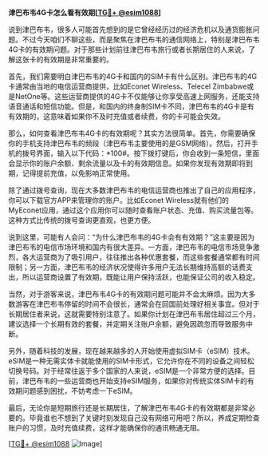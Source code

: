 **津巴布韦4G卡怎么看有效期[[TG💪+ @esim1088](https://t.me/s/esim1088)]**

说到津巴布韦，很多人可能首先想到的是它曾经经历过的经济危机以及通货膨胀问题。不过今天咱们不聊这些，而是聚焦在津巴布韦的通信网络上，特别是津巴布韦4G卡的有效期问题。对于那些计划前往津巴布韦旅行或者长期居住的人来说，了解这张卡的有效期是非常重要的。

首先，我们需要明白津巴布韦的4G卡和国内的SIM卡有什么区别。津巴布韦的4G卡通常由当地的电信运营商提供，比如Econet Wireless、Telecel Zimbabwe或是NetOne等。这些运营商提供的4G卡不仅能够让你享受高速上网服务，还能支持语音通话和短信功能。但是，和国内的终身制SIM卡不同，津巴布韦的4G卡是有有效期的，这意味着如果你不及时充值或者续费，你的卡可能会失效。

那么，如何查看津巴布韦4G卡的有效期呢？其实方法很简单。首先，你需要确保你的手机支持津巴布韦的频段（津巴布韦主要使用的是GSM网络）。然后，打开手机的拨号界面，输入以下代码：*100#。按下拨打键后，你会收到一条短信，里面会显示你的账户余额、剩余流量以及卡的有效期信息。如果你发现有效期即将到期，记得提前充值，以免影响正常使用。

除了通过拨号查询，现在大多数津巴布韦的电信运营商也推出了自己的应用程序，你可以下载官方APP来管理你的账户。比如Econet Wireless就有他们的MyEconet应用，通过这个应用你可以随时查看账户状态、充值、购买流量包等。这种方式比传统的拨号查询更直观，也更方便。

说到这里，可能有人会问：“为什么津巴布韦的4G卡会有有效期？”这主要是因为津巴布韦的电信市场环境和国内有很大差异。一方面，津巴布韦的电信市场竞争激烈，各大运营商为了吸引用户，往往推出各种优惠套餐，而这些套餐通常都有时间限制；另一方面，津巴布韦的经济状况使得许多用户无法长期维持高额的话费支出，所以运营商设置了有效期，既能让用户保持活跃，也能保证公司的收入稳定。

当然，对于游客来说，津巴布韦4G卡的有效期问题可能并不会太麻烦。因为大多数游客在津巴布韦停留的时间不会很长，通常会在回国前处理好相关事宜。但对于长期居住者来说，这就需要特别注意了。如果你计划在津巴布韦居住超过三个月，建议选择一个长期有效的套餐，并定期关注账户余额，避免因疏忽而导致服务中断。

另外，随着科技的发展，现在越来越多的人开始使用虚拟SIM卡（eSIM）技术。eSIM是一种无需实体卡就能使用的SIM卡形式，它允许你在不同的设备之间轻松切换号码。对于经常往返于多个国家的人来说，eSIM是一个非常方便的选择。目前，津巴布韦的一些运营商也开始支持eSIM服务，如果你对传统实体SIM卡的有效期问题感到困扰，不妨考虑一下eSIM。

最后，无论你是短期旅行还是长期居住，了解津巴布韦4G卡的有效期都是非常必要的。毕竟谁也不想到了关键时刻发现自己没有网络可用吧？所以，养成定期检查账户的习惯，及时充值续费，这样才能确保你的通讯畅通无阻。

[[TG💪+ @esim1088](https://t.me/s/esim1088) ![Image](https://i.postimg.cc/4NQfJmqS/Snipaste-2025-05-13-00-14-12.png)]
